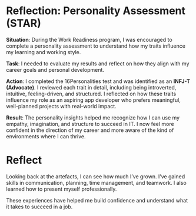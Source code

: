 # Reflection: Personality Assessment (STAR)

**Situation**: During the Work Readiness program, I was encouraged to complete a personality assessment to understand how my traits influence my learning and working style.

**Task**: I needed to evaluate my results and reflect on how they align with my career goals and personal development.

**Action**: I completed the 16Personalities test and was identified as an **INFJ-T (Advocate)**. I reviewed each trait in detail, including being introverted, intuitive, feeling-driven, and structured. I reflected on how these traits influence my role as an aspiring app developer who prefers meaningful, well-planned projects with real-world impact.

**Result**: The personality insights helped me recognize how I can use my empathy, imagination, and structure to succeed in IT. I now feel more confident in the direction of my career and more aware of the kind of environments where I can thrive.

# Reflect

Looking back at the artefacts, I can see how much I’ve grown. I’ve gained skills in communication, planning, time management, and teamwork. I also learned how to present myself professionally.

These experiences have helped me build confidence and understand what it takes to succeed in a job.
